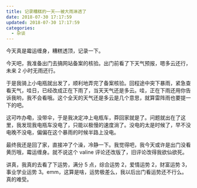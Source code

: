 ```yaml
---
title: 记录糟糕的一天——被大雨淋透了
date: 2018-07-30 17:17:59
updated: 2018-07-30 17:17:59
categories:
  - 杂谈
---
```


今天真是霉运缠身，糟糕透顶，记录一下。

<!--more-->

今天吧，我准备出门去搞网站备案的核验。出门前看了下天气预报，嗯多云还行，未来 2 小时无雨还行。

于是我骑上小电瓶就出发了，顺利地弄完了备案核验。回程途中突下暴雨，紧急查看天气，哇日，已经改成正在下雨了，当天天气还是多云。哇，正在下雨还用你告诉我哟，我不会看哦。这个全天的天气还是多云是几个意思，就算雷阵雨也要提一下的吧。

这可咋办嘞，没带伞，于是我决定冲上电瓶车，莽回家就是了。问题就出在了这里，我发现我电瓶车没电了，只能以极慢的速度淌了。没电的太是时候了，早不没电晚不没电，偏偏在这个暴雨的时候半路上没电。

最终我还是回了家，直接冲了个澡，冷静一下。我觉得吧，我今天或许是出门没看黄历哦，霉运缠身。就不说这个 valine 评论还改版了，旧评论改得我欲仙欲死。

讲真，我真的去看了下运势，满分 5 点，综合运势 2，爱情运势 2，财富运势 3，事业学业运势 3。emm，这算是啥，运势极差么，我以后出门看运势还不行么。真的难受。
